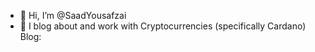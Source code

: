- 👋 Hi, I’m @SaadYousafzai
- 👀 I blog about and work with Cryptocurrencies (specifically Cardano)
Blog:


<!---
SaadYousafzai/SaadYousafzai is a ✨ special ✨ repository because its `README.md` (this file) appears on your GitHub profile.
You can click the Preview link to take a look at your changes.
--->
